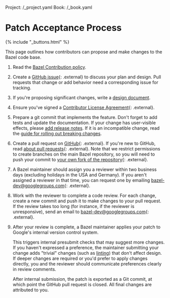 Project: /_project.yaml
Book: /_book.yaml

# Patch Acceptance Process

{% include "_buttons.html" %}

This page outlines how contributors can propose and make changes to the Bazel
code base.

1. Read the [Bazel Contribution policy](/contribute/policy).
1. Create a [GitHub issue](https://github.com/bazelbuild/bazel/){: .external} to
   discuss your plan and design. Pull requests that change or add behavior
   need a corresponding issue for tracking.
1. If you're proposing significant changes, write a
   [design document](/contribute/design-documents).
1. Ensure you've signed a [Contributor License
   Agreement](https://cla.developers.google.com){: .external}.
1. Prepare a git commit that implements the feature. Don't forget to add tests
   and update the documentation. If your change has user-visible effects, please
   [add release notes](/contribute/release-notes). If it is an incompatible change,
   read the [guide for rolling out breaking changes](/contribute/breaking-changes).
1. Create a pull request on
   [GitHub](https://github.com/bazelbuild/bazel/pulls){: .external}. If you're new to GitHub,
   read [about pull
   requests](https://help.github.com/articles/about-pull-requests/){: .external}. Note that
   we restrict permissions to create branches on the main Bazel repository, so
   you will need to push your commit to [your own fork of the
   repository](https://help.github.com/articles/working-with-forks/){: .external}.
1. A Bazel maintainer should assign you a reviewer within two business days
   (excluding holidays in the USA and Germany). If you aren't assigned a
   reviewer in that time, you can request one by emailing
   [bazel-dev@googlegroups.com](mailto:bazel-dev@googlegroups.com){: .external}.
1. Work with the reviewer to complete a code review. For each change, create a
   new commit and push it to make changes to your pull request. If the review
   takes too long (for instance, if the reviewer is unresponsive), send an email to
   [bazel-dev@googlegroups.com](mailto:bazel-dev@googlegroups.com){: .external}.
1. After your review is complete, a Bazel maintainer applies your patch to
   Google's internal version control system.

   This triggers internal presubmit checks
   that may suggest more changes. If you haven't expressed a preference, the
   maintainer submitting your change  adds "trivial" changes (such as
   [linting](https://en.wikipedia.org/wiki/Lint_(software))) that don't affect
   design. If deeper changes are required or you'd prefer to apply
   changes directly, you and the reviewer should communicate preferences
   clearly in review comments.

   After internal submission, the patch is exported as a Git commit,
   at which point the GitHub pull request is closed. All final changes
   are attributed to you.
